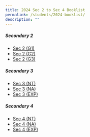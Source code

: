 ```yaml
---
title: 2024 Sec 2 to Sec 4 Booklist
permalink: /students/2024-booklist/
description: ""
---
```

##### Secondary 2 

* [Sec 2 (G1)](/files/Students/2024%20Booklist/S2%20(G1).pdf) 
* [Sec 2 (G2)](/files/Students/2024%20Booklist/S2%20(G2).pdf) 
* [Sec 2 (G3)](/files/Students/2024%20Booklist/S2%20(G3).pdf)
 
 ##### Secondary 3
*  [Sec 3 (NT)](/files/Students/2024%20Booklist/S3%20(NT).pdf) 
*  [Sec 3 (NA)](/files/Students/2024%20Booklist/S3%20(NA).pdf) 
*  [Sec 3 (EXP)](/files/Students/2024%20Booklist/S3%20(EXP).pdf)
 
 
 
 ##### Secondary 4
 
*  [Sec 4 (NT)](/files/Students/2024%20Booklist/S4%20(NT).pdf)
*  [Sec 4 (NA)](/files/Students/2024%20Booklist/S4%20(NA).pdf)
*  [Sec 4 (EXP)](/files/Students/2024%20Booklist/S4%20(EXP).pdf)